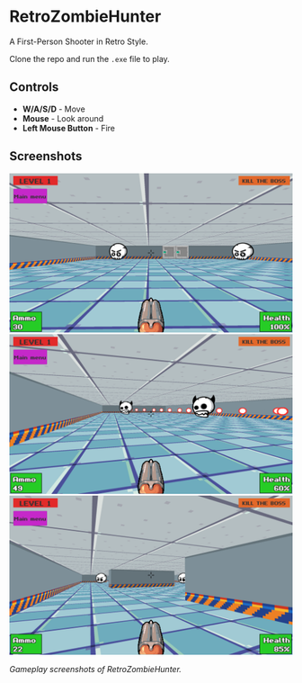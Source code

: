 # RetroZombieHunter
A First-Person Shooter in Retro Style.

Clone the repo and run the `.exe` file to play.

## Controls
- **W/A/S/D** - Move
- **Mouse** - Look around
- **Left Mouse Button** - Fire

## Screenshots

![Gameplay Screenshot 1](Images/1.png)  
![Gameplay Screenshot 2](Images/2.png)  
![Gameplay Screenshot 3](Images/3.png)  

*Gameplay screenshots of RetroZombieHunter.*
